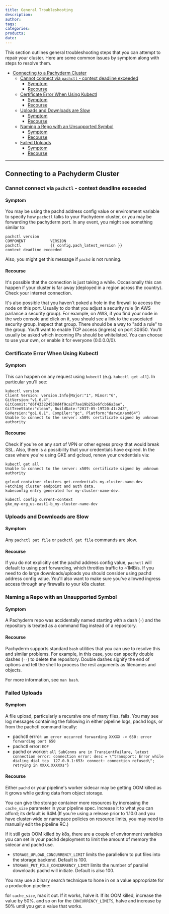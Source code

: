 ```yaml
---
title: General Troubleshooting
description:
author:
tags:
categories:
products:
date:
---
```


This section outlines general troubleshooting steps that you can
attempt to repair your cluster.
Here are some common issues by symptom along with steps to resolve them. 

- [Connecting to a Pachyderm Cluster](#connecting-to-a-pachyderm-cluster)
  - [Cannot connect via `pachctl` - context deadline exceeded](#cannot-connect-via-pachctl---context-deadline-exceeded)
    - [Symptom](#symptom)
    - [Recourse](#recourse)
  - [Certificate Error When Using Kubectl](#certificate-error-when-using-kubectl)
    - [Symptom](#symptom-1)
    - [Recourse](#recourse-1)
  - [Uploads and Downloads are Slow](#uploads-and-downloads-are-slow)
    - [Symptom](#symptom-2)
    - [Recourse](#recourse-2)
  - [Naming a Repo with an Unsupported Symbol](#naming-a-repo-with-an-unsupported-symbol)
    - [Symptom](#symptom-3)
    - [Recourse](#recourse-3)
  - [Failed Uploads](#failed-uploads)
    - [Symptom](#symptom-4)
    - [Recourse](#recourse-4)

---

## Connecting to a Pachyderm Cluster

### Cannot connect via `pachctl` - context deadline exceeded

#### Symptom

You may be using the pachd address config value or environment variable to specify how `pachctl` talks to your Pachyderm cluster, or you may be forwarding the pachyderm port.  In any event, you might see something similar to:

```
pachctl version
COMPONENT           VERSION                                          
pachctl             {{ config.pach_latest_version }}  
context deadline exceeded
```

Also, you might get this message if `pachd` is not running.

#### Recourse

It's possible that the connection is just taking a while. Occasionally this can happen if your cluster is far away (deployed in a region across the country). Check your internet connection.

It's also possible that you haven't poked a hole in the firewall to access the node on this port. Usually to do that you adjust a security rule (in AWS parlance a security group). For example, on AWS, if you find your node in the web console and click on it, you should see a link to the associated security group. Inspect that group. There should be a way to "add a rule" to the group. You'll want to enable TCP access (ingress) on port 30650. You'll usually be asked which incoming IPs should be whitelisted. You can choose to use your own, or enable it for everyone (0.0.0.0/0).


### Certificate Error When Using Kubectl

#### Symptom

This can happen on any request using `kubectl` (e.g. `kubectl get all`). In particular you'll see:

```
kubectl version
Client Version: version.Info{Major:"1", Minor:"6", GitVersion:"v1.6.4", GitCommit:"d6f433224538d4f9ca2f7ae19b252e6fcb66a3ae", GitTreeState:"clean", BuildDate:"2017-05-19T20:41:24Z", GoVersion:"go1.8.1", Compiler:"gc", Platform:"darwin/amd64"}
Unable to connect to the server: x509: certificate signed by unknown authority
```

#### Recourse

Check if you're on any sort of VPN or other egress proxy that would break SSL.  Also, there is a possibility that your credentials have expired. In the case where you're using GKE and gcloud, renew your credentials via:

```
kubectl get all
Unable to connect to the server: x509: certificate signed by unknown authority
```

```
gcloud container clusters get-credentials my-cluster-name-dev
Fetching cluster endpoint and auth data.
kubeconfig entry generated for my-cluster-name-dev.
```

```
kubectl config current-context
gke_my-org_us-east1-b_my-cluster-name-dev
```

### Uploads and Downloads are Slow

#### Symptom

Any `pachctl put file` or `pachctl get file` commands are slow.

#### Recourse

If you do not explicitly set the pachd address config value, `pachctl` will default to using port forwarding, which throttles traffic to ~1MB/s. If you need to do large downloads/uploads you should consider using pachd address config value. You'll also want to make sure you've allowed ingress access through any firewalls to your k8s cluster.

### Naming a Repo with an Unsupported Symbol

#### Symptom

A Pachyderm repo was accidentally named starting with a dash (`-`) and the repository
is treated as a command flag instead of a repository.

#### Recourse

Pachyderm supports standard `bash` utilities that you can
use to resolve this and similar problems. For example, in this case,
you can specify double dashes (`--`) to delete the repository. Double dashes
signify the end of options and tell the shell to process the
rest arguments as filenames and objects.

For more information, see `man bash`.

### Failed Uploads

#### Symptom

A file upload, particularly a recursive one of many files, fails. You may see log messages containing the following in either pipeline logs, pachd logs, or from the pachctl command locally:
- pachctl errror: ``an error occurred forwarding XXXXX -> 650: error forwarding port 650``
- pachctl error: ``EOF``
- pachd or worker: ``all SubConns are in TransientFailure, latest connection error: connection error: desc = \"transport: Error while dialing dial tcp  127.0.0.1:653: connect: connection refused\"; retrying in XXXX.XXXXXs"}``

#### Recourse

Either ``pachd`` or your pipeline's worker sidecar may be getting OOM killed as it grows while getting data from object storage. 

You can give the storage container more resources by increasing the ``cache_size`` parameter in your pipeline spec. Increase it to what you can afford; its default is 64M.(If you’re using a release prior to 1.10.0 and you have cluster-wide or namepace policies on resource limits, you may need to manually edit the pipeline RC.)

If it still gets OOM killed by k8s, there are a couple of environment variables you can set in your pachd deployment to limit the amount of memory the sidecar and pachd use.

- ``STORAGE_UPLOAD_CONCURRENCY_LIMIT`` limits the parallelism to put files into the storage backend. Default is 100.
- ``STORAGE_PUT_FILE_CONCURRENCY_LIMIT`` limits the number of parallel downloads pachd will initiate. Default is also 100.

You may use a binary search technique to hone in on a value appropriate for a production pipeline:

for ``cache_size``, max it out. If it works, halve it. If its OOM killed, increase the value by 50%. and so on
for the ``CONCURRENCY_LIMITS``, halve and increase by 50% until you get a value that works.
